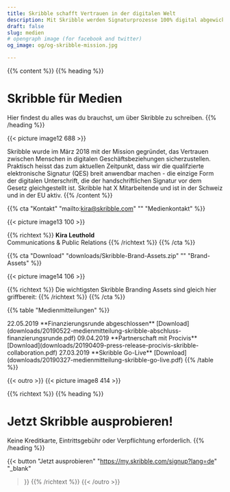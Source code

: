 ```yaml
---
title: Skribble schafft Vertrauen in der digitalen Welt
description: Mit Skribble werden Signaturprozesse 100% digital abgewickelt, basierend auf der qualifizierten elektronischen Signatur “QES” - die e-Unterschrift, die vor Schweizer und EU Gesetz der handschriftlichen Unterschrift gleichgestellt ist.
draft: false
slug: medien
# opengraph image (for facebook and twitter)
og_image: og/og-skribble-mission.jpg

---
```


{{% content %}}
{{% heading %}}
# Skribble für Medien
Hier findest du alles was du brauchst, um über Skribble zu schreiben.
{{% /heading %}}

{{< picture image12 688 >}}

Skribble wurde im März 2018 mit der Mission gegründet, das Vertrauen zwischen Menschen in digitalen Geschäftsbeziehungen sicherzustellen.
Praktisch heisst das zum aktuellen Zeitpunkt, dass wir die qualifzierte elektronische Signatur (QES) breit anwendbar machen - die einzige Form der digitalen Unterschrift, die der handschriftlichen Signatur vor dem Gesetz gleichgestellt ist. Skribble hat X Mitarbeitende und ist in der Schweiz und in der EU aktiv.
{{% /content %}}

{{% cta
  "Kontakt"
  "mailto:kira@skribble.com"
  ""
  "Medienkontakt"
%}}

{{< picture image13 100 >}}

{{% richtext %}}
**Kira Leuthold**<br>
Communications & Public Relations
{{% /richtext %}}
{{% /cta %}}

{{% cta
  "Download"
  "downloads/Skribble-Brand-Assets.zip"
  ""
  "Brand-Assets"
%}}

{{< picture image14 106 >}}

{{% richtext %}}
Die wichtigsten Skribble Branding Assets sind gleich hier griffbereit:
{{% /richtext %}}
{{% /cta %}}

{{% table "Medienmitteilungen" %}}
<tr>
  <td>22.05.2019</td>
  <td>**Finanzierungsrunde abgeschlossen**</td>
  <td>
    [Download](downloads/20190522-medienmitteilung-skribble-abschluss-finanzierungsrunde.pdf)
  </td>
</tr>
<tr>
  <td>09.04.2019</td>
  <td>**Partnerschaft mit Procivis**</td>
  <td>
    [Download](downloads/20190409-press-release-procivis-skribble-collaboration.pdf)
  </td>
</tr>
<tr>
  <td style="width:10%;">27.03.2019</td>
  <td style="width:80%;">**Skribble Go-Live**</td>
  <td style="width:10%;">
    [Download](downloads/20190327-medienmitteilung-skribble-go-live.pdf)
  </td>
</tr>
{{% /table %}}


{{< outro >}}
{{< picture image8 414 >}}

{{% richtext %}}
{{% heading %}}
# Jetzt Skribble ausprobieren!
Keine Kreditkarte, Eintrittsgebühr oder Verpflichtung erforderlich.
{{% /heading %}}

{{< button
  "Jetzt ausprobieren"
  "https://my.skribble.com/signup?lang=de"
  "_blank"
>}}
{{% /richtext %}}
{{< /outro >}}